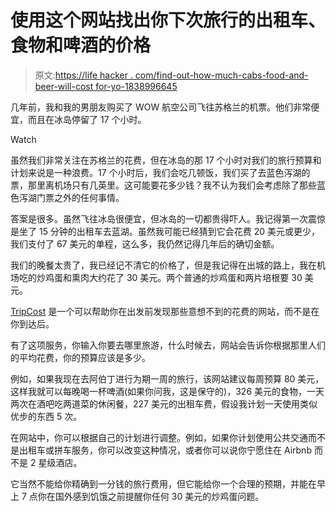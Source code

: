 # 使用这个网站找出你下次旅行的出租车、食物和啤酒的价格

> 原文:[https://life hacker . com/find-out-how-much-cabs-food-and-beer-will-cost for-yo-1838996645](https://lifehacker.com/find-out-how-much-cabs-food-and-beer-will-cost-for-yo-1838996645)

几年前，我和我的男朋友购买了 WOW 航空公司飞往苏格兰的机票。他们非常便宜，而且在冰岛停留了 17 个小时。

Watch

虽然我们非常关注在苏格兰的花费，但在冰岛的那 17 个小时对我们的旅行预算和计划来说是一种浪费。17 个小时后，我们会吃几顿饭，我们买了去蓝色泻湖的票，那里离机场只有几英里。这可能要花多少钱？我不认为我们会考虑除了那些蓝色泻湖门票之外的任何事情。

答案是很多。虽然飞往冰岛很便宜，但冰岛的一切都贵得吓人。我记得第一次震惊是坐了 15 分钟的出租车去蓝湖。虽然我可能已经猜到它会花费 20 美元或更少，我们支付了 67 美元的单程，这么多，我仍然记得几年后的确切金额。

我们的晚餐太贵了，我已经记不清它的价格了，但是我记得在出城的路上，我在机场吃的炒鸡蛋和熏肉大约花了 30 美元。两个普通的炒鸡蛋和两片培根要 30 美元。

[TripCost](https://thetripcost.com/) 是一个可以帮助你在出发前发现那些意想不到的花费的网站，而不是在你到达后。

有了这项服务，你输入你要去哪里旅游，什么时候去，网站会告诉你根据那里人们的平均花费，你的预算应该是多少。

例如，如果我现在去阿伯丁进行为期一周的旅行，该网站建议每周预算 80 美元，这样我就可以每晚喝一杯啤酒(如果你问我，这是保守的)，326 美元的食物，一天两次在酒吧吃两道菜的休闲餐，227 美元的出租车费，假设我计划一天使用类似优步的东西 5 次。

在网站中，你可以根据自己的计划进行调整。例如，如果你计划使用公共交通而不是出租车或拼车服务，你可以改变这种情况，或者你可以说你宁愿住在 Airbnb 而不是 2 星级酒店。

它当然不能给你精确到一分钱的旅行费用，但它能给你一个合理的预期，并能在早上 7 点你在国外感到饥饿之前提醒你任何 30 美元的炒鸡蛋问题。